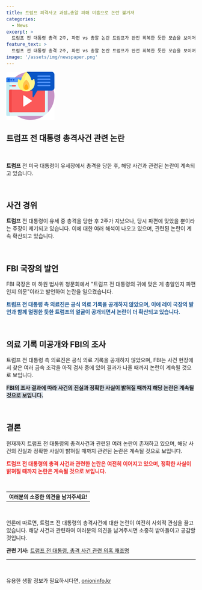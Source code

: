 ```yaml
---
title: 트럼프 피격사고 과장…총알 피해 미흡으로 논란 불거져
categories:
  - News
excerpt: >
  트럼프 전 대통령 총격 2주, 파편 vs 총알 논란 트럼프가 완전 회복한 듯한 모습을 보이며 후속 토론 촉발. FBI 국장 발언에 트럼프 측 공개 의료 기록 부재로 논란 확산. 파편 검사 결과 나올 때까지 미지의 상태 유지. 클릭 각인 요약했습니다.
feature_text: >
  트럼프 전 대통령 총격 2주, 파편 vs 총알 논란 트럼프가 완전 회복한 듯한 모습을 보이며 후속 토론 촉발. FBI 국장 발언에 트럼프 측 공개 의료 기록 부재로 논란 확산. 파편 검사 결과 나올 때까지 미지의 상태 유지. 클릭 각인 요약했습니다.
image: '/assets/img/newspaper.png'
---
```


<p><img src="/assets/img/news.png" alt="rentncar 속보" /></p>

<h2>트럼프 전 대통령 총격사건 관련 논란</h2>

<p data-ke-size="size16">&nbsp;</p>

<p><b>트럼프</b> 전 미국 대통령이 유세장에서 총격을 당한 후, 해당 사건과 관련된 논란이 계속되고 있습니다.</p>

<p data-ke-size="size16">&nbsp;</p>

<h2 data-ke-size="size26">사건 경위</h2>

<p><b>트럼프</b> 전 대통령이 유세 중 총격을 당한 후 2주가 지났으나, 당시 파편에 맞았을 뿐이라는 주장이 제기되고 있습니다. 이에 대한 여러 해석이 나오고 있으며, 관련된 논란이 계속 확산되고 있습니다.</p>

<p data-ke-size="size16">&nbsp;</p>

<h2 data-ke-size="size26">FBI 국장의 발언</h2>

<p>FBI 국장은 미 하원 법사위 청문회에서 "트럼프 전 대통령의 귀에 맞은 게 총알인지 파편인지 의문"이라고 발언하여 논란을 일으켰습니다.</p>

<p><b><span style="color: #1a5490;">트럼프 전 대통령 측 의료진은 공식 의료 기록을 공개하지 않았으며, 이에 레이 국장의 발언과 함께 멀쩡한 듯한 트럼프의 얼굴이 공개되면서 논란이 더 확산되고 있습니다.</span></b></p>

<p data-ke-size="size16">&nbsp;</p>

<h2 data-ke-size="size26">의료 기록 미공개와 FBI의 조사</h2>

<p>트럼프 전 대통령 측 의료진은 공식 의료 기록을 공개하지 않았으며, FBI는 사건 현장에서 찾은 여러 금속 조각을 아직 검사 중에 있어 결과가 나올 때까지 논란이 계속될 것으로 보입니다.</p>

<p><b><span style="background-color: #21538527;">FBI의 조사 결과에 따라 사건의 진실과 정확한 사실이 밝혀질 때까지 해당 논란은 계속될 것으로 보입니다.</span></b></p>

<p data-ke-size="size16">&nbsp;</p>

<h2 data-ke-size="size26">결론</h2>

<p>현재까지 트럼프 전 대통령의 총격사건과 관련된 여러 논란이 존재하고 있으며, 해당 사건의 진실과 정확한 사실이 밝혀질 때까지 관련된 논란은 계속될 것으로 보입니다.</p>

<p><b><span style="color: #ee2323;">트럼프 전 대통령의 총격 사건과 관련한 논란은 여전히 이어지고 있으며, 정확한 사실이 밝혀질 때까지 논란은 계속될 것으로 보입니다.</span></b></p>

<p data-ke-size="size16">&nbsp;</p>

<table>
<tbody>
<tr>
<td style="text-align: center; height: 17px;"><b>여러분의 소중한 의견을 남겨주세요!</b></td>
</tr>
</tbody>
</table>

<p data-ke-size="size16">&nbsp;</p>

<p>언론에 따르면, 트럼프 전 대통령의 총격사건에 대한 논란이 여전히 사회적 관심을 끌고 있습니다. 해당 사건과 관련하여 여러분의 의견을 남겨주시면 소중히 받아들이고 공감할 것입니다.</p>

<p><b>관련 기사:</b> <a href="https://www.examplelink.com">트럼프 전 대통령, 총격 사건 관련 의혹 재조명</a></p>

<hr>

<p data-ke-size="size16">&nbsp;</p>
유용한 생활 정보가 필요하시다면, <a href="https://onioninfo.kr" rel="dofollow">onioninfo.kr</a>


